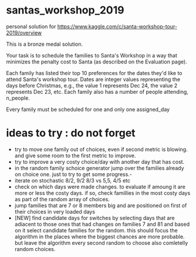 # santas_workshop_2019
personal solution for https://www.kaggle.com/c/santa-workshop-tour-2019/overview

This is a bronze medal solution.

Your task is to schedule the families to Santa's Workshop in a way that
minimizes the penalty cost to Santa (as described on the Evaluation page).

Each family has listed their top 10 preferences for the dates they'd
like to attend Santa's workshop tour. Dates are integer values
representing the days before Christmas, e.g., the value 1 represents
Dec 24, the value 2 represents Dec 23, etc. Each family also has a
number of people attending, n_people.

Every family must be scheduled for one and only one assigned_day


# ideas to try : do not forget
 -   try to move one family out of choices, even if second metric is
     blowing. and give some room to the first metric to improve.
 -   try to improve a very costy choice/day with another day that has cost.
 -   in the random family schoice generator jump over the families already on choice one. just to try to get some progress.-
 -   iterate on stochastic 8/2, 9/2 8/3 vs 5,5, 4/5 etc
 -   check on which days were made changes. to evaluate if amoung it are more or less the costy days. if so, check famillies
     in the most costy days as part of the random array of choices.
 -   jump families that are 7 or 8 members big and are positioned on first of their choices in very loaded days
 -   [NEW] find candidate days for switches by selecting days that are adiacent to those ones that had changes on families 7 and 81
     and based on it select candidate families for the random. this should focus the algorithm in the places where the
     biggest chances are more probable. but leave the algorithm every second random to choose also comletelly random choices.
